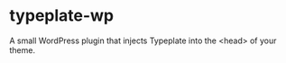 typeplate-wp
============

A small WordPress plugin that injects Typeplate into the &lt;head> of your theme.
